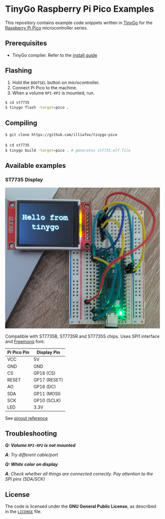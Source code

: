 # TinyGo Raspberry Pi Pico Examples

This repository contains example code snippets written
in [TinyGo](https://tinygo.org/docs/reference/microcontrollers/pico/) for
the [Raspberry Pi Pico](https://www.raspberrypi.com/documentation/microcontrollers/pico-series.html) microcontroller
series.

## Prerequisites

- TinyGo compiler. Refer to the [install guide](https://tinygo.org/getting-started/install/)

## Flashing

1. Hold the `BOOTSEL` button on microcontroller.
2. Connect Pi Pico to the machine.
3. When a volume `RPI-RP2` is mounted, run.

```bash
$ cd st7735
$ tinygo flash -target=pico .
```

## Compiling

```bash
$ git clone https://github.com/illiafox/tinygo-pico

$ cd st7735
$ tinygo build -target=pico . # generates st7735.elf file
```

## Available examples

### ST7735 Display

![](./.github/images/st7735_example.jpg)

Compatible with ST7735B, ST7735R and ST7735S chips. Uses SPI1 interface and [Freemono](https://github.com/opensourcedesign/fonts/blob/master/gnu-freefont_freemono/README) font.

| Pi Pico Pin | Display Pin  |
|-------------|--------------|
| VCC         | 5V           |
| GND         | GND          |
| CS          | GP18 (CS)    |
| RESET       | GP17 (RESET) |
| AO          | GP16 (DC)    |
| SDA         | GP11 (MOSI)  |
| SCK         | GP10 (SCLK)  |
| LED         | 3.3V         |

See [pinout reference](https://datasheets.raspberrypi.com/pico/Pico-R3-A4-Pinout.pdf)

## Troubleshooting

_**Q: Volume `RPI-RP2` is not mounted**_

_**A**: Try different cable/port_

_**Q: White color on display**_

_**A**: Check whether all things are connected correctly. Pay attention to the SPI pins (SDA/SCK)_


## License

The code is licensed under the **GNU General Public License**, as described in the [`LICENSE`](./LICENSE) file. 
